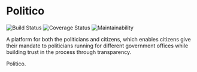 # Politico
![Build Status](https://travis-ci.com/Sojisoyoye/Politico.svg?branch=develop) ![Coverage Status](https://coveralls.io/repos/github/Sojisoyoye/Politico/badge.svg?branch=develop) ![Maintainability](https://api.codeclimate.com/v1/badges/b9052cf0f6a481ecbcc7/maintainability)

A platform for both the politicians and citizens, which enables citizens give their mandate to politicians running for different government offices while building trust in the process through transparency.

Politico.

